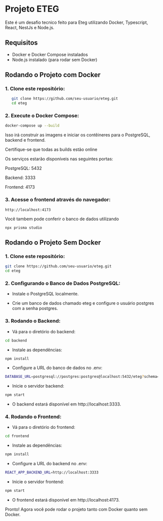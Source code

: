 # Projeto ETEG

Este é um desafio tecnico feito para Eteg utilizando Docker, Typescript, React, NestJs e Node.js.

## Requisitos

- Docker e Docker Compose instalados
- Node.js instalado (para rodar sem Docker)

## Rodando o Projeto com Docker

### 1. Clone este repositório:

```bash
   git clone https://github.com/seu-usuario/eteg.git
   cd eteg
```

### 2. Execute o Docker Compose:

```bash
docker-compose up --build
```

Isso irá construir as imagens e iniciar os contêineres para o PostgreSQL, backend e frontend.

Certifique-se que todas as builds estão online

Os serviços estarão disponíveis nas seguintes portas:

PostgreSQL: 5432

Backend: 3333

Frontend: 4173

### 3. Acesse o frontend através do navegador:

```
http://localhost:4173
```

Você tambem pode conferir o banco de dados utilizando

```
npx prisma studio
```

## Rodando o Projeto Sem Docker

### 1. Clone este repositório:

```bash
git clone https://github.com/seu-usuario/eteg.git
cd eteg
```

### 2. Configurando o Banco de Dados PostgreSQL:

- Instale o PostgreSQL localmente.

- Crie um banco de dados chamado eteg e configure o usuário postgres com a senha postgres.

### 3. Rodando o Backend:

- Vá para o diretório do backend:

```bash
cd backend
```

- Instale as dependências:

```bash
npm install
```

- Configure a URL do banco de dados no .env:

```bash
DATABASE_URL=postgresql://postgres:postgres@localhost:5432/eteg?schema=public
```

- Inicie o servidor backend:

```bash
npm start
```

- O backend estará disponível em http://localhost:3333.

### 4. Rodando o Frontend:

- Vá para o diretório do frontend:

```bash
cd frontend
```

- Instale as dependências:

```bash
npm install
```

- Configure a URL do backend no .env:

```bash
REACT_APP_BACKEND_URL=http://localhost:3333
```

- Inicie o servidor frontend:

```bash
npm start
```

- O frontend estará disponível em http://localhost:4173.

Pronto! Agora você pode rodar o projeto tanto com Docker quanto sem Docker.
